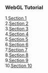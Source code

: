 ### WebGL Tutorial
1.<a href="http://qiita.com/konweb/items/a52ae0bc6aec2d2f3e6b">Section 1</a>  
2.<a href="http://qiita.com/konweb/items/a1c58c1722c62a61f35d">Section 2</a>  
3.<a href="http://qiita.com/konweb/items/ec8fa8cd3bc33df14933">Section 3</a>  
4.<a href="http://qiita.com/konweb/items/fd328be7f4d64e5ace02">Section 4</a>  
5.<a href="http://qiita.com/konweb/items/21d76557f08ba24e6d3d">Section 5</a>  
6.<a href="http://qiita.com/konweb/items/c848c5b96dc70aa46569">Section 6</a>  
7.<a href="http://qiita.com/konweb/items/def443013c3b642f63fb">Section 7</a>  
8.<a href="http://qiita.com/konweb/items/bd392cd492ff04a24236">Section 8</a>  
9.<a href="http://qiita.com/konweb/items/698892586b0df3759875">Section 9</a>  
10.<a href="http://qiita.com/konweb/items/262b107b2ea9a6113776">Section 10</a>
